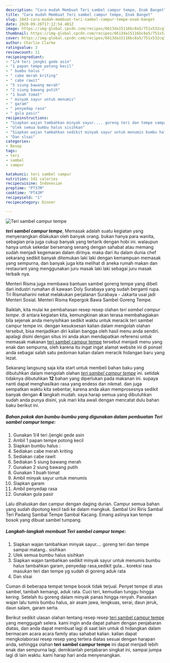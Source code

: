```yaml
---
description: "Cara mudah Membuat Teri sambel campur tempe, Enak Banget"
title: "Cara mudah Membuat Teri sambel campur tempe, Enak Banget"
slug: 2843-cara-mudah-membuat-teri-sambel-campur-tempe-enak-banget
date: 2020-09-26T17:12:54.401Z
image: https://img-global.cpcdn.com/recipes/6613da15116bc8a5/751x532cq70/teri-sambel-campur-tempe-foto-resep-utama.jpg
thumbnail: https://img-global.cpcdn.com/recipes/6613da15116bc8a5/751x532cq70/teri-sambel-campur-tempe-foto-resep-utama.jpg
cover: https://img-global.cpcdn.com/recipes/6613da15116bc8a5/751x532cq70/teri-sambel-campur-tempe-foto-resep-utama.jpg
author: Charlie Clarke
ratingvalue: 3
reviewcount: 11
recipeingredient:
- "1/4 teri jengki gede asin"
- "1 papan tempe potong kecil"
- " bumbu halus "
- " cabe merah kriting"
- " cabe rawit"
- "5 siung bawang merah"
- "2 siung bawang putih"
- "1 buah tomat"
- " minyak sayur untuk menumis"
- " garam"
- " penyedap rasa"
- " gula pasir"
recipeinstructions:
- "Siapkan wajan tambahkan minyak sayur.... goreng teri dan tempe sampai matang.. sisihkan"
- "Ulek semua bumbu halus sisihkan"
- "Siapkan wajan tambahkan sedikit minyak sayur untuk menumis bumbu halus tambahkan garam, penyedap rasa,sedikit gula... koreksi rasa masukan teri dan tempe yg sudah di goreng aduk rata"
- "Dan slsai"
categories:
- Resep
tags:
- teri
- sambel
- campur

katakunci: teri sambel campur 
nutrition: 141 calories
recipecuisine: Indonesian
preptime: "PT37M"
cooktime: "PT42M"
recipeyield: "1"
recipecategory: Dinner

---
```



![Teri sambel campur tempe](https://img-global.cpcdn.com/recipes/6613da15116bc8a5/751x532cq70/teri-sambel-campur-tempe-foto-resep-utama.jpg)

<b><i>teri sambel campur tempe</i></b>, Memasak adalah suatu kegiatan yang menyenangkan dilakukan oleh banyak orang. bukan hanya para wanita, sebagian pria juga cukup banyak yang tertarik dengan hobi ini. walaupun hanya untuk sekedar bersenang senang dengan sahabat atau memang sudah menjadi kegemaran dalam dirinya. maka dari itu dalam dunia chef sekarang sedikit banyak ditemukan laki laki dengan kemampuan memasak yang sempurna, dan banyak juga kita melihat di aneka rumah makan dan restaurant yang menggunakan juru masak laki laki sebagai juru masak terbaik nya.

Menteri Risma juga membawa bantuan sambel goreng tempe yang dibeli dari industri rumahan di kawaan Doly Surabaya yang sudah berganti rupa. Tri Rismaharini nekat melakukan perjalanan Surabaya - Jakarta usai jadi Menteri Sosial. Menteri Risma Kepergok Bawa Sambel Goreng Tempe.

Baiklah, kita mulai ke pembahasan resep resep olahan <i>teri sambel campur tempe</i>. di antara kegiatan kita, kemungkinan akan terasa membahagiakan bila sejenak anda menyisihkan sedikit waktu untuk meracik teri sambel campur tempe ini. dengan kesuksesan kalian dalam mengolah olahan tersebut, bisa menjadikan diri kalian bangga oleh hasil menu anda sendiri. apalagi disini dengan situs ini anda akan mendapatkan referensi untuk memasak makanan <u>teri sambel campur tempe</u> tersebut menjadi menu yang enak dan sempurna, oleh karena itu ingat ingat alamat website ini di ponsel anda sebagai salah satu pedoman kalian dalam meracik hidangan baru yang lezat.


Sekarang langsung saja kita start untuk membeli bahan baku yang dibutuhkan dalam mengolah olahan <u><i>teri sambel campur tempe</i></u> ini. setidak tidaknya dibutuhkan <b>12</b> bahan yang diperlukan pada makanan ini. supaya nanti dapat menghasilkan rasa yang endess dan nikmat. dan juga sempatkan waktu kita sebentar, karena anda akan memprosesnya sedikit banyak dengan <b>4</b> langkah mudah. saya harap semua yang dibutuhkan sudah anda punya disini, yuk mari kita awali dengan mencatat dulu bahan baku berikut ini.

<!--inarticleads1-->

##### Bahan pokok dan bumbu-bumbu yang digunakan dalam pembuatan Teri sambel campur tempe:

1. Gunakan 1/4 teri /jengki gede asin
1. Ambil 1 papan tempe potong kecil
1. Siapkan  bumbu halus :
1. Sediakan  cabe merah kriting
1. Sediakan  cabe rawit
1. Sediakan 5 siung bawang merah
1. Gunakan 2 siung bawang putih
1. Gunakan 1 buah tomat
1. Ambil  minyak sayur untuk menumis
1. Siapkan  garam
1. Ambil  penyedap rasa
1. Gunakan  gula pasir


Lalu dihaluskan dan campur dengan daging durian. Campur semua bahan yang sudah dipotong kecil tadi ke dalam mangkuk. Sambal Uni Riris Sambal Teri Padang Sambal Tempe Sambal Kacang. Emang aslinya kan tempe bosok yang dibuat sambel tumpang. 

<!--inarticleads2-->

##### Langkah-langkah membuat Teri sambel campur tempe:

1. Siapkan wajan tambahkan minyak sayur.... goreng teri dan tempe sampai matang.. sisihkan
1. Ulek semua bumbu halus sisihkan
1. Siapkan wajan tambahkan sedikit minyak sayur untuk menumis bumbu halus tambahkan garam, penyedap rasa,sedikit gula... koreksi rasa masukan teri dan tempe yg sudah di goreng aduk rata
1. Dan slsai


Cuman di beberapa tempat tempe bosok tidak terjual. Penyet tempe di atas sambel, tambah kemangi, aduk rata. Cuci teri, kemudian tunggu hingga kering. Setelah itu goreng dalam minyak panas hingga renyah. Panaskan wajan lalu tumis bumbu halus, air asam jawa, lengkuas, serai, daun jeruk, daun salam, garam serta. 

Berikut sedikit ulasan olahan tentang resep resep <u>teri sambel campur tempe</u> yang menggugah selera. kami ingin anda dapat paham dengan penjabaran diatas, dan anda dapat membuat lagi di saat lain untuk di hidangkan dalam bermacam acara acara family atau sahabat kalian. kalian dapat mengkolaborasi resep resep yang tertera diatas sesuai dengan harapan anda, sehingga olahan <b>teri sambel campur tempe</b> ini dapat menjadi lebih enak dan sempurna lagi. demikianlah penjabaran singkat ini, sampai jumpa lagi di lain waktu. kami harap hari anda menyenangkan.
